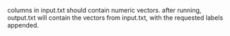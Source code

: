columns in input.txt should contain numeric vectors.
after running, output.txt will contain the vectors from input.txt, with the requested labels appended.
